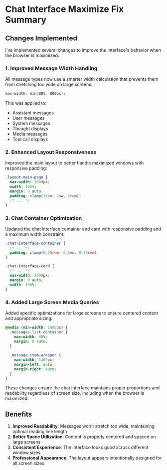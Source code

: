 # Chat Interface Maximize Fix Summary

## Changes Implemented

I've implemented several changes to improve the interface's behavior when the browser is maximized:

### 1. Improved Message Width Handling

All message types now use a smarter width calculation that prevents them from stretching too wide on large screens:

```css
max-width: min(80%, 800px);
```

This was applied to:
- Assistant messages
- User messages
- System messages
- Thought displays
- Media messages
- Tool call displays

### 2. Enhanced Layout Responsiveness

Improved the main layout to better handle maximized windows with responsive padding:

```css
.layout-main-page {
  max-width: 1600px;
  width: 100%;
  margin: 0 auto;
  padding: clamp(1rem, 2vw, 2rem);
  /* ... */
}
```

### 3. Chat Container Optimization

Updated the chat interface container and card with responsive padding and a maximum width constraint:

```css
.chat-interface-container {
  /* ... */
  padding: clamp(0.25rem, 0.5vw, 0.75rem);
}

.chat-interface-card {
  /* ... */
  max-width: 2000px;
  margin: 0 auto;
  width: 100%;
}
```

### 4. Added Large Screen Media Queries

Added specific optimizations for large screens to ensure centered content and appropriate sizing:

```css
@media (min-width: 1600px) {
  .messages-list-container {
    max-width: 90%;
    margin: 0 auto;
  }
  
  .message-item-wrapper {
    max-width: 1400px;
    margin-left: auto;
    margin-right: auto;
  }
}
```

These changes ensure the chat interface maintains proper proportions and readability regardless of screen size, including when the browser is maximized.

## Benefits

1. **Improved Readability**: Messages won't stretch too wide, maintaining optimal reading line length
2. **Better Space Utilization**: Content is properly centered and spaced on large screens
3. **Consistent Experience**: The interface looks good across different window sizes
4. **Professional Appearance**: The layout appears intentionally designed for all screen sizes